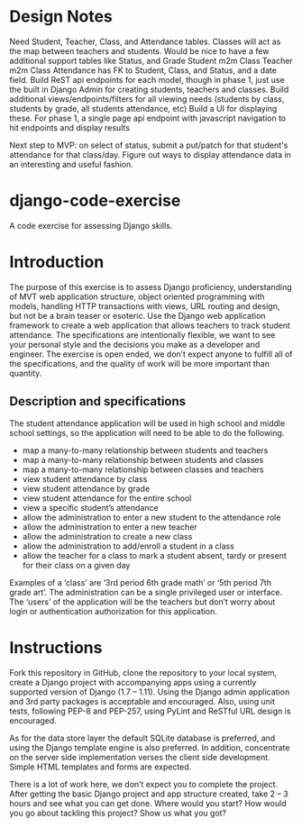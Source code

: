 ﻿# Design Notes
Need Student, Teacher, Class, and Attendance tables.  Classes will act as the map between teachers and students.
Would be nice to have a few additional support tables like Status, and Grade
Student m2m Class
Teacher m2m Class
Attendance has FK to Student, Class, and Status, and a date field.
Build ReST api endpoints for each model, though in phase 1, just use the built in Django Admin for creating students, teachers and classes.
Build additional views/endpoints/filters for all viewing needs (students by class, students by grade, all students attendance, etc)
Build a UI for displaying these.  For phase 1, a single page api endpoint with javascript navigation to hit endpoints and display results

Next step to MVP: on select of status, submit a put/patch for that student's attendance for that class/day.
Figure out ways to display attendance data in an interesting and useful fashion.


# django-code-exercise
A code exercise for assessing Django skills.

# Introduction
The purpose of this exercise is to assess Django proficiency, understanding of MVT web application structure, object oriented programming with models, handling HTTP transactions with views, URL routing and design, but not be a brain teaser or esoteric. Use the Django web application framework to create a web application that allows teachers to track student attendance. The specifications are intentionally flexible, we want to see your personal style and the decisions you make as a developer and engineer. The exercise is open ended, we don’t expect anyone to fulfill all of the specifications, and the quality of work will be more important than quantity.

## Description and specifications
The student attendance application will be used in high school and middle school settings, so the application will need to be able to do the following.

* map a many-to-many relationship between students and teachers
* map a many-to-many relationship between students and classes
* map a many-to-many relationship between classes and teachers
* view student attendance by class
* view student attendance by grade
* view student attendance for the entire school
* view a specific student’s attendance
* allow the administration to enter a new student to the attendance role
* allow the administration to enter a new teacher
* allow the administration to create a new class
* allow the administration to add/enroll a student in a class
* allow the teacher for a class to mark a student absent, tardy or present for their class on a given day

Examples of a ‘class’ are ‘3rd period 6th grade math’ or ‘5th period 7th grade art’. The administration can be a single privileged user or interface. The ‘users’ of the application will be the teachers but don’t worry about login or authentication authorization for this application. 


# Instructions
Fork this repository in GitHub, clone the repository to your local system, create a Django project with accompanying apps using a currently supported version of Django (1.7 – 1.11). Using the Django admin application and 3rd party packages is acceptable and encouraged. Also, using unit tests, following PEP-8 and PEP-257, using PyLint and ReSTful URL design is encouraged.

As for the data store layer the default SQLite database is preferred, and using the Django template engine is also preferred. In addition, concentrate on the server side implementation verses the client side development. Simple HTML templates and forms are expected.

There is a lot of work here, we don’t expect you to complete the project. After getting the basic Django project and app structure created, take 2 – 3 hours and see what you can get done. Where would you start? How would you go about tackling this project? Show us what you got?
